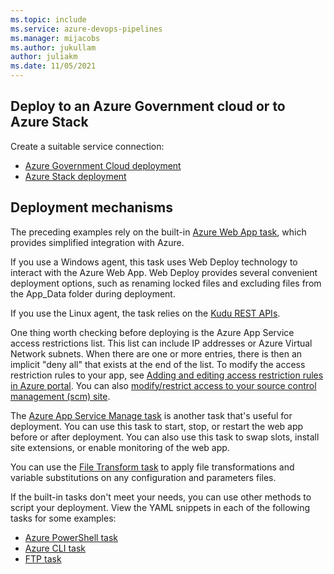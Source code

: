 ```yaml
---
ms.topic: include
ms.service: azure-devops-pipelines
ms.manager: mijacobs
ms.author: jukullam
author: juliakm
ms.date: 11/05/2021
---
```


## Deploy to an Azure Government cloud or to Azure Stack

Create a suitable service connection:

* [Azure Government Cloud deployment](/azure/azure-government/connect-with-azure-pipelines)
* [Azure Stack deployment](../../../library/connect-to-azure.md#connect-stack)

## Deployment mechanisms

The preceding examples rely on the built-in [Azure Web App task](../../../tasks/deploy/azure-rm-web-app.md),
which provides simplified integration with Azure.

If you use a Windows agent, this task uses Web Deploy technology to interact with the Azure Web App.
Web Deploy provides several convenient deployment options, such as renaming locked files and excluding files from the App_Data folder during deployment.

If you use the Linux agent, the task relies on the [Kudu REST APIs](https://github.com/projectkudu/kudu/wiki/REST-API).

One thing worth checking before deploying is the Azure App Service access restrictions list. This list can include IP addresses or Azure Virtual Network subnets. When there are one or more entries, there is then an implicit "deny all" that exists at the end of the list. To modify the access restriction rules to your app, see [Adding and editing access restriction rules in Azure portal](/azure/app-service/app-service-ip-restrictions#adding-and-editing-access-restriction-rules-in-the-portal).
You can also [modify/restrict access to your source control management (scm) site](/azure/app-service/app-service-ip-restrictions#scm-site).

The [Azure App Service Manage task](../../../tasks/deploy/azure-app-service-manage.md) is another task that's useful for deployment.
You can use this task to start, stop, or restart the web app before or after deployment.
You can also use this task to swap slots, install site extensions, or enable monitoring of the web app.

You can use the [File Transform task](../../../tasks/utility/file-transform.md) to apply file transformations and variable substitutions on any configuration and parameters files.

If the built-in tasks don't meet your needs, you can use other methods to script your deployment.
View the YAML snippets in each of the following tasks for some examples:

* [Azure PowerShell task](../../../tasks/deploy/azure-powershell.md)
* [Azure CLI task](../../../tasks/deploy/azure-cli.md)
* [FTP task](../../../tasks/utility/ftp-upload.md)
